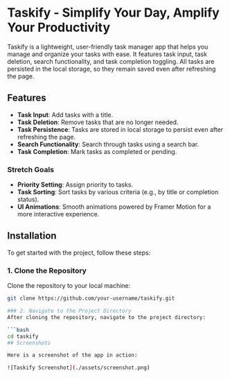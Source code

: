 # Taskify - Simplify Your Day, Amplify Your Productivity

Taskify is a lightweight, user-friendly task manager app that helps you manage and organize your tasks with ease. It features task input, task deletion, search functionality, and task completion toggling. All tasks are persisted in the local storage, so they remain saved even after refreshing the page.

## Features

- **Task Input**: Add tasks with a title.
- **Task Deletion**: Remove tasks that are no longer needed.
- **Task Persistence**: Tasks are stored in local storage to persist even after refreshing the page.
- **Search Functionality**: Search through tasks using a search bar.
- **Task Completion**: Mark tasks as completed or pending.
  
### Stretch Goals

- **Priority Setting**: Assign priority to tasks.
- **Task Sorting**: Sort tasks by various criteria (e.g., by title or completion status).
- **UI Animations**: Smooth animations powered by Framer Motion for a more interactive experience.

## Installation

To get started with the project, follow these steps:

### 1. Clone the Repository
Clone the repository to your local machine:

```bash
git clone https://github.com/your-username/taskify.git

### 2. Navigate to the Project Directory
After cloning the repository, navigate to the project directory:

```bash
cd taskify
## Screenshots

Here is a screenshot of the app in action:

![Taskify Screenshot](./assets/screenshot.png)
